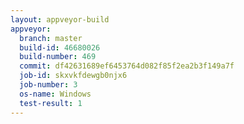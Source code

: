 ```yaml
---
layout: appveyor-build
appveyor:
  branch: master
  build-id: 46680026
  build-number: 469
  commit: df42631689ef6453764d082f85f2ea2b3f149a7f
  job-id: skxvkfdewgb0njx6
  job-number: 3
  os-name: Windows
  test-result: 1
---
```

